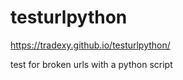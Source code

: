 # testurlpython

https://tradexy.github.io/testurlpython/

test for broken urls with a python script
